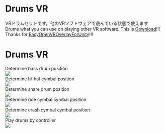 # Drums VR
VRドラムセットです。他のVRソフトウェアで遊んでいる状態で使えます  
Drums what you can use on playing other VR software. This is [Download](https://github.com/rn9dfj3/drums_vr/releases)!!!  
Thanks for [EasyOpenVROverlayForUnity](https://sabowl.sakura.ne.jp/gpsnmeajp/unity/EasyOpenVROverlayForUnity/)!!!
# Drums VR
Determine bass drum position  
![](https://github.com/rn9dfj3/drums_vr/blob/master/figure1.png)  
Determine hi-hat cymbal position  
![](https://github.com/rn9dfj3/drums_vr/blob/master/figure2.png)  
Determine snare drum position  
![](https://github.com/rn9dfj3/drums_vr/blob/master/figure3.png)  
Determine ride cymbal cymbal position  
![](https://github.com/rn9dfj3/drums_vr/blob/master/figure4.png)  
Determine crash cymbal cymbal position  
![](https://github.com/rn9dfj3/drums_vr/blob/master/figure5.png)  
Play drums by controller  
![](https://github.com/rn9dfj3/drums_vr/blob/master/figure6.png)  
